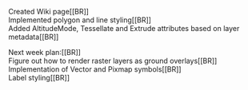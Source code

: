 Created Wiki page[[BR]]                                                            
Implemented polygon and line styling[[BR]]                                         
Added AltitudeMode, Tessellate and Extrude attributes based on layer metadata[[BR]]
                                                                                   
Next week plan:[[BR]]                                                              
Figure out how to render raster layers as ground overlays[[BR]]                    
Implementation of Vector and Pixmap symbols[[BR]]                                  
Label styling[[BR]]                                                                
                                                                                   


